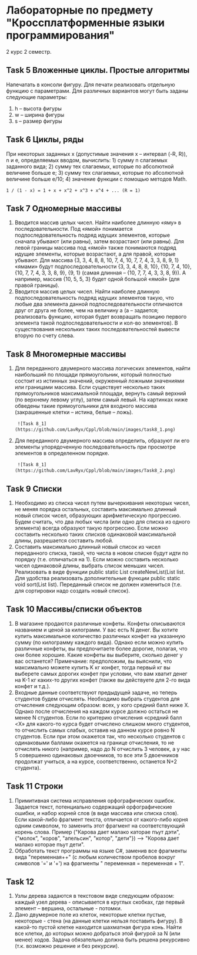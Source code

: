 # Лабораторные по предмету "Кроссплатформенные языки программирования"
2 курс 2 семестр.

## Task 5 Вложенные циклы. Простые алгоритмы
Напечатать в консоли фигуру.
Для печати реализовать отдельную функцию с параметрами.
Для различных вариантов могут быть заданы следующие параметры:
1.	h – высота фигуры
2.	w – ширина фигуры
3.	s – размер фигуры

			  
## Task 6 Циклы, ряды
При некоторых заданных x (допустимые значения x – интервал (-R, R)), n и e, определяемых вводом, вычислить:
	1) сумму n слагаемых заданного вида;
	2) сумму тех слагаемых, которые по абсолютной величине больше e;
	3) сумму тех слагаемых, которые по абсолютной величине больше e/10;
	4) значение функции с помощью методов Math.

	1 / (1 - x) = 1 + x + x^2 + x^3 + x^4 + ... (R = 1)
	
## Task 7 Одномерные массивы
1.	Вводится массив целых чисел. Найти наиболее длинную «яму» в последовательности. Под «ямой» понимается подпоследовательность подряд идущих элементов, которые сначала убывают (или равны), затем возрастают (или равны). Для левой границы массива под «ямой» также понимаются подряд идущие элементы, которые возрастают, а для правой, которые убывают. Для массива {3, 3, 4, 8, 8, 10, 7, 4, 10, 7, 7, 4, 3, 3, 8, 9, 1} «ямами» будут подпоследовательности {3, 3, 4, 8, 8, 10}, {10, 7, 4, 10}, {10, 7, 7, 4, 3, 3, 8, 9}, {9, 1} (самая длинная – {10, 7, 7, 4, 3, 3, 8, 9}). А например, массив {10, 5, 5, 3} будет одной большой «ямой» (для правой границы).
2.	Вводится массив целых чисел. Найти наиболее длинную подпоследовательность подряд идущих элементов такую, что любые два элемента данной подпоследовательности отличаются друг от друга не более, чем на величину a (а – задается; реализовать функцию, которая будет возвращать позицию первого элемента такой подпоследовательности и кол-во элементов). В существования нескольких таких последовательностей вывести вторую по счету слева. 

## Task 8 Многомерные массивы
1. Для переданного двумерного массива логических элементов, найти наибольший по площади прямоугольник, который полностью состоит из истинных значений, окруженный ложными значениями или границами массива. Если существует несколько таких прямоугольников максимальной площади, вернуть самый верхний (по верхнему левому углу), затем самый левый. На картинках ниже обведены такие прямоугольники для входного массива (закрашенные клетки – истина, белые – ложь).

		![Task 8_1](https://github.com/LavRyx/Cppl/blob/main/images/task8_1.png)

2. Для переданного двумерного массива определить, образуют ли его элементы упорядоченную последовательность при просмотре элементов в определенном порядке.

		![Task 8_1](https://github.com/LavRyx/Cppl/blob/main/images/Task8_2.png)

## Task 9 Списки
1. Необходимо из списка чисел путем вычеркивания некоторых чисел, не меняя порядка остальных, составить максимально длинный новый список чисел, образующих арифметическую прогрессию. Будем считать, что два любых числа (или одно для списка из одного элемента) всегда образуют такую прогрессию. Если можно составить несколько таких списков одинаковой максимальной длины, разрешается составить любой.
2. Составить максимально длинный новый список из чисел переданного списка, такой, что числа в новом списке будут идти по порядку (т.е. отличаться на 1). Если можно составить несколько чисел одинаковой длины, выбрать список меньших чисел. Реализовать в виде функции public static List<Integer> createNewList(List<Integer> list. Для удобства реализовать дополнительные функции public static void sort(List<Integer> list). Переданный список не должен измениться (т.е. для сортировки надо создать новый список).


## Task 10 Массивы/списки объектов
1. В магазине продаются различные конфеты. Конфеты описываются названием и ценой за килограмм. У вас есть N денег. Вы хотите купить максимальное количество различных конфет на указанную сумму (по килограмму каждого вида). Однако если можно купить различные конфеты, вы предпочитаете более дорогие, полагая, что они более хорошие. Какие конфеты вы выберите, сколько денег у вас останется?
Примечание: предположим, вы выяснили, что максимально можете купить K кг конфет, тогда первый кг вы выберете самых дорогих конфет при условии, что вам хватит денег на K-1 кг каких-то других конфет (также вы действуете для 2-го вида конфет и т.д.).
2. Входные данные соответствуют предыдущей задаче, но теперь студентов будем отчислять. Необходимо выбрать студентов для отчисления следующим образом: всех, у кого средний балл ниже X. Однако после отчисления на каждом курсе должно остаться не менее N студентов. Если по критерию отчисления «средний балл <X» для какого-то курса будет отчислено слишком много студентов, то отчислить самых слабых, оставив на данном курсе ровно N студентов. Если при этом окажется так, что несколько студентов с одинаковыми баллами окажется на границе отчисления, то не отчислять никого (например, надо до N отчислить 3 человек, а у нас 5 совершенно одинаковых двоечников, то все эти 5 двоечников продолжат учиться, а на курсе, соответственно, останется N+2 студента).


## Task 11 Строки
1. Примитивная система исправления орфографических ошибок. Задается текст, потенциально содержащий орфографические ошибки, и набор корней слов (в виде массива или списка слов). Если какой-либо фрагмент текста, отличается от какого-либо корня одним символом, то заменить этот фрагмент на соответствующий корень слова. Пример ("Карова дает малако каторае пъут дэти", {"молок", "коров", "апельсин", "котор", "дети"}) –> "Корова дает малако которае пъут дети".
2. Обработать текст программы на языке C#, заменив все фрагменты вида "переменная++" (с любым количеством пробелов вокруг символов '=' и '+') на фрагменты " переменная = переменная + 1".

## Task 12 
1. Узлы дерева задаются в текстовом виде следующим образом: каждый узел дерева - описывается в круглых скобках, где первый элемент – вершина, остальные - потомки.
2. Дано двумерное поле из клеток, некоторые клетки пустые, некоторые - стена (на данные клетки нельзя поставить фигуру). В какой-то пустой клетке находится шахматная фигура конь. Найти все клетки, до которых можно добраться этой фигурой за N (или менее) ходов.
Задача обязательно должна быть решена рекурсивно (т.к. возможно решение и без рекурсии).

